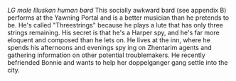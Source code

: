 *LG male Illuskan human bard*
This socially awkward bard (see appendix B) performs at the Yawning Portal and is a better musician than he pretends to be. He's called "Threestrings" because he plays a lute that has only three strings remaining. His secret is that he's a Harper spy, and he's far more eloquent and composed than he lets on. He lives at the inn, where he spends his afternoons and evenings spy ing on Zhentarim agents and gathering information on other potential troublemakers. He recently befriended Bonnie and wants to help her doppelganger gang settle into the city.